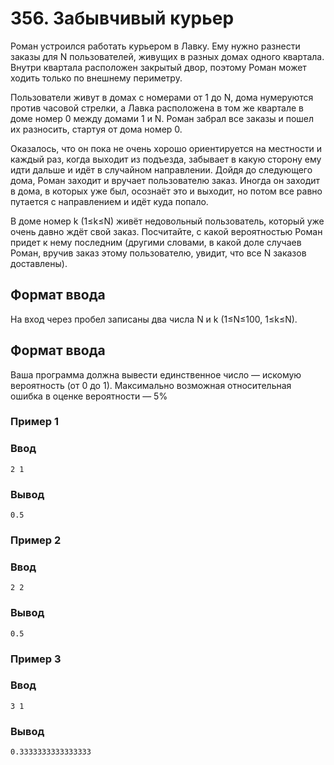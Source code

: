 # 356. Забывчивый курьер

Роман устроился работать курьером в Лавку. Ему нужно разнести заказы для N пользователей, живущих в разных домах одного квартала. Внутри квартала расположен закрытый двор, поэтому Роман может ходить только по внешнему периметру.

Пользователи живут в домах с номерами от 1 до N, дома нумеруются против часовой стрелки, а Лавка расположена в том же квартале в доме номер 0 между домами 1 и N. Роман забрал все заказы и пошел их разносить, стартуя от дома номер 0.

Оказалось, что он пока не очень хорошо ориентируется на местности и каждый раз, когда выходит из подъезда, забывает в какую сторону ему идти дальше и идёт в случайном направлении. Дойдя до следующего дома, Роман заходит и вручает пользователю заказ. Иногда он заходит в дома, в которых уже был, осознаёт это и выходит, но потом все равно путается с направлением и идёт куда попало.

В доме номер 
k (1≤k≤N) живёт недовольный пользователь, который уже очень давно ждёт свой заказ. Посчитайте, с какой вероятностью Роман придет к нему последним (другими словами, в какой доле случаев Роман, вручив заказ этому пользователю, увидит, что все N заказов доставлены).


## Формат ввода
На вход через пробел записаны два числа N и k (1≤N≤100, 1≤k≤N).

## Формат ввода
Ваша программа должна вывести единственное число — искомую вероятность (от 0 до 1). Максимально возможная относительная ошибка в оценке вероятности — 5%

### Пример 1
### Ввод
```text
2 1
```

### Вывод
```text
0.5
```

### Пример 2
### Ввод
```text
2 2
```

### Вывод
```text
0.5
```

### Пример 3
### Ввод
```text
3 1
```

### Вывод
```text
0.3333333333333333
```